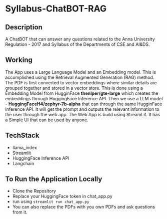 # Syllabus-ChatBOT-RAG
## Description
A ChatBOT that can answer any questions related to the Anna University Regulation - 2017 and Syllabus of the Departments of CSE and AI&DS.

## Working
The App uses a Large Language Model and an Embedding model. This is accomplished using the Retrieval Augmented Generation (RAG) method. The PDF is first converted to vector embeddings where similar details are grouped together and stored in a vector store. This is done using a Embedding Model from HugginFace **thenlper/gte-large** which creates the embeddings through HuggingFace Inference API. 
Then we use a LLM model - **HuggingFaceH4/zephyr-7b-alpha** that can through the same HugginFace Inference API. It will get the prompt and outputs the relevant information to the user through the web app.
The Web App is build using StreamLit. It has a Simple UI that can be used by anyone.

## TechStack
- llama_index
- Streamlit
- HuggingFace Inference API
- Langchain
## To Run the Application Locally
- Clone the Repository
- Replace your HuggingFace token in chat_app.py
- run using ```streamlit run chat_app.py```
- You can also replace the PDFs with you own PDFs and ask questions from it.
